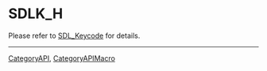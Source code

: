 # SDLK_H

Please refer to [SDL_Keycode](SDL_Keycode) for details.

----
[CategoryAPI](CategoryAPI), [CategoryAPIMacro](CategoryAPIMacro)

